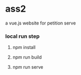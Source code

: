 # ass2
a vue.js website for petition serve

### local run step
1. npm install

2. npm run build

3. npm run serve

